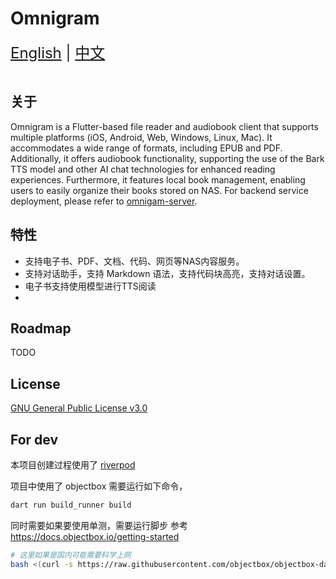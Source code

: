 # Omnigram

<div style="font-size: 1.5rem;">
  <a href="./README.md">English</a> | <a href="./README.zh.md">中文</a>
</div>
</br>

## 关于

Omnigram is a Flutter-based file reader and audiobook client that supports multiple platforms (iOS, Android, Web, Windows, Linux, Mac). It accommodates a wide range of formats, including EPUB and PDF. Additionally, it offers audiobook functionality, supporting the use of the Bark TTS model and other AI chat technologies for enhanced reading experiences. Furthermore, it features local book management, enabling users to easily organize their books stored on NAS. For backend service deployment, please refer to [omnigam-server](https://github.com/nexptr/omnigram-server).

## 特性

- 支持电子书、PDF、文档、代码、网页等NAS内容服务。
- 支持对话助手，支持 Markdown 语法，支持代码块高亮，支持对话设置。
- 电子书支持使用模型进行TTS阅读
-

## Roadmap

TODO

## License

[GNU General Public License v3.0](./LICENSE)

## For dev

本项目创建过程使用了 [riverpod](https://docs-v2.riverpod.dev/docs)

项目中使用了 objectbox 需要运行如下命令，

```bash
dart run build_runner build
```

同时需要如果要使用单测，需要运行脚步 参考 <https://docs.objectbox.io/getting-started>

```bash
# 这里如果是国内可能需要科学上网
bash <(curl -s https://raw.githubusercontent.com/objectbox/objectbox-dart/main/install.sh)
```
